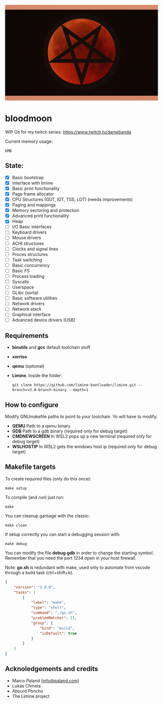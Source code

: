 ![Logo](https://github.com/TretornESP/bloodmoon/raw/main/logo.png)

# bloodmoon

WIP Os for my twitch series: https://www.twitch.tv/damebanda

Current memory usage:
```
6MB
```

## State:

- [x] Basic bootstrap
- [x] Interface with limine
- [x] Basic print functionality
- [x] Page frame allocator
- [x] CPU Structures (GDT, IDT, TSS, LDT) (needs improvements)
- [x] Paging and mappings
- [x] Memory sectoring and protection
- [x] Advanced print functionality
- [x] Heap
- [ ] I/O Basic interfaces
- [ ] Keyboard drivers
- [ ] Mouse drivers
- [ ] ACHI structures
- [ ] Clocks and signal lines
- [ ] Proces structures
- [ ] Task switching
- [ ] Basic concurrency
- [ ] Basic FS
- [ ] Process loading
- [ ] Syscalls
- [ ] Userspace
- [ ] GLibc (sorta)
- [ ] Basic software utilities
- [ ] Network drivers
- [ ] Network stack
- [ ] Graphical interface
- [ ] Advanced device drivers (USB)

## Requirements

- **binutils** and **gcc** default toolchain stuff

- **xorriso**

- **qemu** (optional)


- **Limine**. Inside the folder:

      git clone https://github.com/limine-bootloader/limine.git --branch=v3.0-branch-binary --depth=1


## How to configure

Modify GNUmakefile paths to point to your toolchain.
Yo will have to modify:

- **QEMU** Path to a qemu binary
- **GDB** Path to a gdb binary (required only for debug target)
- **CMDNEWSCREEN** In WSL2 pops up a new terminal (required only for debug target)
- **WSLHOSTIP** In WSL2 gets the windows host ip (required only for debug target)

## Makefile targets

To create required files (only do this once):
    
    make setup

To compile (and run) just run:

    make

You can cleanup garbage with the classic:

    make clean

If setup correctly you can start a debugging session with:

    make debug

You can modify the file **debug.gdb** in order to change the starting symbol.
Remember that you need the port 1234 open in your host firewall.

Note: **go.sh** is redundant with make, used only to automate from vscode through
a build task (ctrl+shift+b).

```json
{
    "version": "2.0.0",
    "tasks": [
        {
            "label": "make",
            "type": "shell",
            "command": "./go.sh",
            "problemMatcher": [],
            "group": {
                "kind": "build",
                "isDefault": true
            }
        }
    ]
}
```

## Acknoledgements and credits

- Marco Paland (info@paland.com)
- Lukás Chmela
- Absurd Poncho
- The Limine project